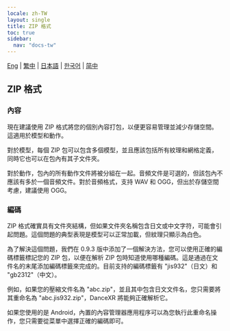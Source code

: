```yaml
---
locale: zh-TW
layout: single
title: ZIP 格式
toc: true
sidebar:
  nav: "docs-tw"
---
```

[Eng](/dancexr/features/zip_format) | [繁中](/tw/dancexr/features/zip_format) | [日本語](/jp/dancexr/features/zip_format) | [한국어](/kr/dancexr/features/zip_format) | [简中](/zh/dancexr/features/zip_format)


## ZIP 格式

### 內容

現在建議使用 ZIP 格式將您的個別內容打包，以便更容易管理並減少存儲空間。這適用於模型和動作。

對於模型，每個 ZIP 包可以包含多個模型，並且應該包括所有紋理和網格定義，同時它也可以在包內有其子文件夾。

對於動作，包內的所有動作文件將被分組在一起。音頻文件是可選的，但該包內不應該有多於一個音頻文件。對於音頻格式，支持 WAV 和 OGG，但出於存儲空間考慮，建議使用 OGG。

### 編碼

ZIP 格式確實具有文件夾結構，但如果文件夾名稱包含日文或中文字符，可能會引起問題。這個問題的典型表現是模型可以正常加載，但紋理只顯示為白色。

為了解決這個問題，我們在 0.9.3 版中添加了一個解決方法，您可以使用正確的編碼標籤標記您的 ZIP 包，以便在解析 ZIP 包時知道使用哪種編碼。這是通過在文件名的末尾添加編碼標籤來完成的。目前支持的編碼標籤有 "jis932"（日文）和 "gb2312"（中文）。

例如，如果您的壓縮文件名為 "abc.zip"，並且其中包含日文文件名，您只需要將其重命名為 "abc.jis932.zip"，DanceXR 將能夠正確解析它。

如果您使用的是 Android，內置的內容管理器應用程序可以為您執行此重命名操作，您只需要從菜單中選擇正確的編碼即可。